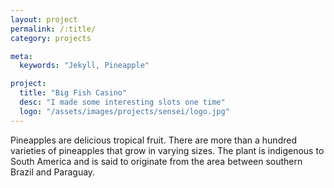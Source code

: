 ```yaml
---
layout: project
permalink: /:title/
category: projects

meta:
  keywords: "Jekyll, Pineapple"

project:
  title: "Big Fish Casino"
  desc: "I made some interesting slots one time"
  logo: "/assets/images/projects/sensei/logo.jpg"
---
```

<p>Pineapples are delicious tropical fruit. There are more than a hundred varieties of pineapples that grow in varying sizes. The plant is indigenous to South America and is said to originate from the area between southern Brazil and Paraguay.</p>